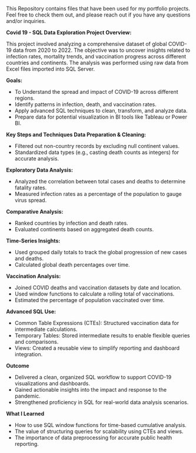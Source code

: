 This Repository contains files that have been used for my portfolio projects. Feel free to check them out, and please reach out if you have any questions and/or inquiries.


**Covid 19 - SQL Data Exploration Project Overview:**

This project involved analyzing a comprehensive dataset of global COVID-19 data from 2020 to 2022. The objective was to uncover insights related to infection rates, mortality trends, and vaccination progress across different countries and continents. The analysis was performed using raw data from Excel files imported into SQL Server.

**Goals:**
- To Understand the spread and impact of COVID-19 across different regions.
- Identify patterns in infection, death, and vaccination rates.
- Apply advanced SQL techniques to clean, transform, and analyze data.
- Prepare data for potential visualization in BI tools like Tableau or Power BI.

**Key Steps and Techniques
Data Preparation & Cleaning:**
- Filtered out non-country records by excluding null continent values.
- Standardized data types (e.g., casting death counts as integers) for accurate analysis.

**Exploratory Data Analysis:**
- Analyzed the correlation between total cases and deaths to determine fatality rates.
- Measured infection rates as a percentage of the population to gauge virus spread.

**Comparative Analysis:**
- Ranked countries by infection and death rates.
- Evaluated continents based on aggregated death counts.

**Time-Series Insights:**
- Used grouped daily totals to track the global progression of new cases and deaths.
- Calculated global death percentages over time.

**Vaccination Analysis:**
- Joined COVID deaths and vaccination datasets by date and location.
- Used window functions to calculate a rolling total of vaccinations.
- Estimated the percentage of population vaccinated over time.

**Advanced SQL Use:**
- Common Table Expressions (CTEs): Structured vaccination data for intermediate calculations.
- Temporary Tables: Stored intermediate results to enable flexible queries and comparisons.
- Views: Created a reusable view to simplify reporting and dashboard integration.

**Outcome**
- Delivered a clean, organized SQL workflow to support COVID-19 visualizations and dashboards.
- Gained actionable insights into the impact and response to the pandemic.
- Strengthened proficiency in SQL for real-world data analysis scenarios.

**What I Learned**
- How to use SQL window functions for time-based cumulative analysis.
- The value of structuring queries for scalability using CTEs and views.
- The importance of data preprocessing for accurate public health reporting.
